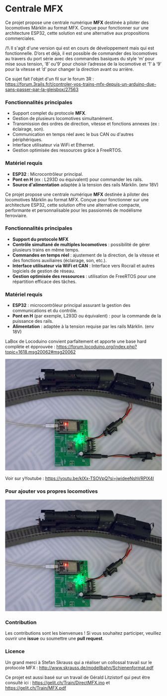 # Centrale MFX

Ce projet propose une centrale numérique **MFX** destinée à piloter des locomotives Märklin au format MFX. Conçue pour fonctionner sur une architecture ESP32, cette solution est une alternative aux propositions commerciales.

/!\ Il s'agit d'une version qui est en cours de développement mais qui est fonctionnelle. D’ors et déjà, il est possible de commander des locomotives au travers du port série avec des commandes basiques du style ‘m’ pour mise sous tension, ‘8’ ou’9’ pour choisir l’adresse de la locomotive et ‘1’ à ‘9’ pour la vitesse  et ’d’ pour changer la direction avant ou arrière.


Ce sujet fait l'objet d'un fil sur le forum 3R : https://forum.3rails.fr/t/controler-vos-trains-mfx-depuis-un-arduino-due-sans-passer-par-la-gleisbox/27563

### Fonctionnalités principales
- Support complet du protocole **MFX**.
- Gestion de plusieurs locomotives simultanément.
- Transmission des ordres de direction, vitesse et fonctions annexes (ex : éclairage, son).
- Communication en temps réel avec le bus CAN ou d'autres périphériques.
- Interface utilisateur via WiFi et Ethernet.
- Gestion optimisée des ressources grâce à FreeRTOS.

### Matériel requis
- **ESP32** : Microcontrôleur principal.
- **Pont en H** (ex : L293D ou équivalent) pour commander les rails.
- **Source d'alimentation** adaptée à la tension des rails Märklin. (env 18V)

Ce projet propose une centrale numérique **MFX** destinée à piloter des locomotives Märklin au format MFX. Conçue pour fonctionner sur une architecture ESP32, cette solution offre une alternative compacte, performante et personnalisable pour les passionnés de modélisme ferroviaire.

### Fonctionnalités principales

- **Support du protocole MFX**
- **Contrôle simultané de multiples locomotives** : possibilité de gérer plusieurs trains en même temps.
- **Commandes en temps réel** : ajustement de la direction, de la vitesse et des fonctions auxiliaires (éclairage, son, etc.).
- **Interface utilisateur via WiFi et CAN** : Interface vers Rocrail et autres logiciels de gestion de réseau.
- **Gestion optimisée des ressources** : utilisation de FreeRTOS pour une répartition efficace des tâches.

### Matériel requis

- **ESP32** : microcontrôleur principal assurant la gestion des communications et du contrôle.
- **Pont en H** (par exemple, L293D ou équivalent) : pour la commande de la puissance des rails.
- **Alimentation** : adaptée à la tension requise par les rails Märklin. (env 18V)

LaBox de Locoduino convient parfaitement et apporte une base hard complète et épprouvée : https://forum.locoduino.org/index.php?topic=1618.msg20062#msg20062

<img src="include/_DSC1639.jpg" alt="laBox de Locoduino" width="1000">

Voir sur yYoutube : https://youtu.be/kIXx-TSOVpQ?si=jwideeNshVRPlX4l

### Pour ajouter vos propres locomotives

<img src="include/_DSC1639.jpg" alt="laBox de Locoduino" width="1000">

### Contribution

Les contributions sont les bienvenues ! Si vous souhaitez participer, veuillez ouvrir une **issue** ou soumettre une **pull request**.

### Licence

Un grand merci à Stefan Skrauss qui a réaliser un collossal travail sur le protocole MFX : http://www.skrauss.de/modellbahn/Schienenformat.pdf

Ce projet est aussi basé sur un travail de Gérald Litzistorf qui peut être consulté ici : https://gelit.ch/Train/DirectMFX.ino et https://gelit.ch/Train/MFX.pdf



